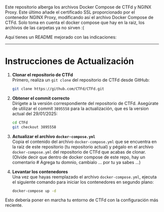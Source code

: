 Este repositorio alberga los archivos Docker Compose de CTFd y NGINX Proxy. Este último añade el certificado SSL proporcionado por el contenedor NGINX Proxy, modificando así el archivo Docker Compose de CTFd. Solo toma en cuenta el docker compose que hay en la raiz, los archivos de las carpetas ya no sirven :( 


Aquí tienes un README mejorado con las indicaciones:

---

# Instrucciones de Actualización

1. **Clonar el repositorio de CTFd**  
   Primero, realiza un `git clone` del repositorio de CTFd desde GitHub:

   ```bash
   git clone https://github.com/CTFd/CTFd.git
   ```

2. **Obtener el commit correcto**  
   Dirígete a la versión correspondiente del repositorio de CTFd. Asegúrate de utilizar el commit `3895558` para la actualización, que es la version actual del 29/01/2025:

   ```bash
   cd CTFd
   git checkout 3895558
   ```

3. **Actualizar el archivo `docker-compose.yml`**  
   Copia el contenido del archivo `docker-compose.yml` que se encuentra en la raíz de este repositorio (tu repositorio actual) y pégalo en el archivo `docker-compose.yml` del repositorio de CTFd que acabas de clonar. (Olvide decir que dentro de docker compose de este repo, hay un comentario # Agrega tu domnio, cambialo ... por tu ya sabes ...) 

4. **Levantar los contenedores**  
   Una vez que hayas reemplazado el archivo `docker-compose.yml`, ejecuta el siguiente comando para iniciar los contenedores en segundo plano:

   ```bash
   docker-compose up -d
   ```

Esto debería poner en marcha tu entorno de CTFd con la configuración más reciente.

